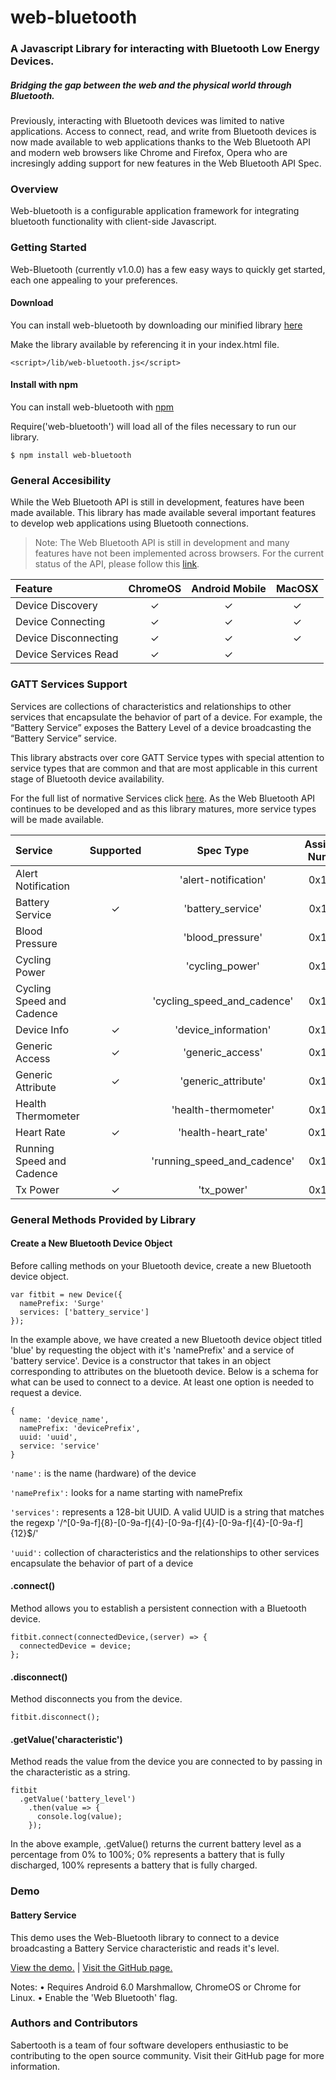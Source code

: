 # web-bluetooth

### A Javascript Library for interacting with Bluetooth Low Energy Devices.

##### Bridging the gap between the web and the physical world through Bluetooth.

Previously, interacting with Bluetooth devices was limited to native applications. Access to connect, read, and write from Bluetooth devices is now made available to web applications thanks to the Web Bluetooth API and modern web browsers like Chrome and Firefox, Opera who are incresingly adding support for new features in the Web Bluetooth API Spec.

### Overview

Web-bluetooth is a configurable application framework for integrating bluetooth functionality with client-side Javascript.

### Getting Started

Web-Bluetooth (currently v1.0.0) has a few easy ways to quickly get started, each one appealing to your preferences.

#### Download

You can install web-bluetooth by downloading our minified library [here](https://github.com/sabertooth-io/web-bluetooth/archive/master.zip)

Make the library available by referencing it in your index.html file.

```
<script>/lib/web-bluetooth.js</script>
```

#### Install with npm

You can install web-bluetooth with [npm](https://npmjs.com/package/web-bluetooth)

Require('web-bluetooth') will load all of the files necessary to run our library.

```
$ npm install web-bluetooth
```

### General Accesibility

While the Web Bluetooth API is still in development, features have been made available. This library has made available several important features to develop web applications using Bluetooth connections.

> Note: The Web Bluetooth API is still in development and many features have not been implemented across browsers. For the current status of the API, please follow this [link](https://webbluetoothcg.github.io/web-bluetooth/).

|  Feature   |      ChromeOS      | Android Mobile  |  MacOSX  |
|:----------|:------------------:|:---------------:|:---------:|
| Device Discovery | ✓ | ✓ | ✓ |
| Device Connecting | ✓ | ✓ | ✓ |
| Device Disconnecting | ✓ | ✓ | ✓ |
| Device Services Read | ✓ | ✓ |

### GATT Services Support

Services are collections of characteristics and relationships to other services that encapsulate the behavior of part of a device. For example, the “Battery Service” exposes the Battery Level of a device broadcasting the “Battery Service” service.

This library abstracts over core GATT Service types with special attention to service types that are common and that are most applicable in this current stage of Bluetooth device availability.

For the full list of normative Services click [here](https://webbluetoothcg.github.io/web-bluetooth/). As the Web Bluetooth API continues to be developed and as this library matures, more service types will be made available.

|  Service   |      Supported      | Spec Type  |  Assigned Number  |
|:----------|:------------------:|:---------------:|:---------:|
| Alert Notification |  |  'alert-notification' | 0x1811 |
| Battery Service | ✓ | 'battery_service' | 0x180F |
| Blood Pressure |  | 'blood_pressure' | 0x1810 |
| Cycling Power |  | 'cycling_power' | 0x1818 |
| Cycling Speed and Cadence |  | 'cycling_speed_and_cadence' | 0x1816 |
| Device Info | ✓ | 'device_information' | 0x180A |
| Generic Access | ✓ | 'generic_access' | 0x1800 |
| Generic Attribute | ✓ | 'generic_attribute' | 0x1801 |
| Health Thermometer |  | 'health-thermometer' | 0x1809 |
| Heart Rate | ✓ | 'health-heart_rate' | 0x180D |
| Running Speed and Cadence |  | 'running_speed_and_cadence' | 0x1814 |
| Tx Power | ✓ | 'tx_power' | 0x1804 |

### General Methods Provided by Library

#### Create a New Bluetooth Device Object

Before calling methods on your Bluetooth device, create a new Bluetooth device object.

```
var fitbit = new Device({
  namePrefix: 'Surge'
  services: ['battery_service']
});
```

In the example above, we have created a new Bluetooth device object titled 'blue' by requesting the object with it's 'namePrefix' and a service of 'battery service'.
Device is a constructor that takes in an object corresponding to attributes on the bluetooth device. Below is a schema for what can be used to connect to a device. At least one option is needed to request a device.

```
{
  name: 'device_name',
  namePrefix: 'devicePrefix',
  uuid: 'uuid',
  service: 'service'
}
```

`'name':` is the name (hardware) of the device

`'namePrefix':` looks for a name starting with namePrefix

`'services':` represents a 128-bit UUID. A valid UUID is a string that matches the regexp '/^[0-9a-f]{8}-[0-9a-f]{4}-[0-9a-f]{4}-[0-9a-f]{4}-[0-9a-f]{12}$/'

`'uuid':` collection of characteristics and the relationships to other services encapsulate the behavior of part of a device

#### .connect()

Method allows you to establish a persistent connection with a Bluetooth device.

```
fitbit.connect(connectedDevice,(server) => {
  connectedDevice = device;
};
```

#### .disconnect()

Method disconnects you from the device.

```
fitbit.disconnect();
```

#### .getValue('characteristic')

Method reads the value from the device you are connected to by passing in the characteristic as a string.

```
fitbit
  .getValue('battery_level')
    .then(value => {
      console.log(value);
    });
```

In the above example, .getValue() returns the current battery level as a percentage from 0% to 100%; 0% represents a battery that is fully discharged, 100% represents a battery that is fully charged.

### Demo

#### Battery Service
This demo uses the Web-Bluetooth library to connect to a device broadcasting a Battery Service characteristic and reads it's level.

[View the demo.](https://demo-battery-service.herokuapp.com/) | [Visit the GitHub page.](https://github.com/sabertooth-io/demo-battery_service)

Notes:
• Requires Android 6.0 Marshmallow, ChromeOS or Chrome for Linux.
• Enable the 'Web Bluetooth' flag.

### Authors and Contributors

Sabertooth is a team of four software developers enthusiastic to be contributing to the open source community. Visit their GitHub page for more information.
